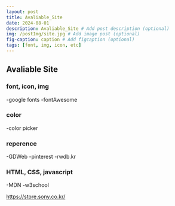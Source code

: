 ```yaml
---
layout: post
title: Avaliable_Site
date: 2024-08-01
description: Avaliable_Site # Add post description (optional)
img: /postImg/site.jpg # Add image post (optional)
fig-caption: caption # Add figcaption (optional)
tags: [font, img, icon, etc]
---
```

## Avaliable Site

### font, icon, img
-google fonts
-fontAwesome

### color
-color picker

### reperence
-GDWeb
-pinterest
-rwdb.kr

### HTML, CSS, javascript
-MDN
-w3school

https://store.sony.co.kr/